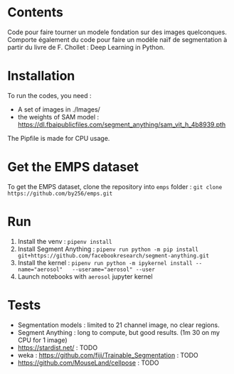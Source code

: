 # Contents
Code pour faire tourner un modele fondation sur des images quelconques. Comporte
également du code pour faire un modèle naïf de segmentation à partir du livre de
F. Chollet : Deep Learning in Python.


# Installation

To run the codes, you need : 
 * A set of images in ./Images/
 * the weights of SAM model :
   https://dl.fbaipublicfiles.com/segment_anything/sam_vit_h_4b8939.pth 

The Pipfile is made for CPU usage. 

# Get the EMPS dataset 

To get the EMPS dataset, clone the repository into `emps` folder : 
`git clone https://github.com/by256/emps.git`

# Run 

1. Install the venv : `pipenv install` 
1. Install Segment Anything : `pipenv run python -m pip install   git+https://github.com/facebookresearch/segment-anything.git`
1. Install the kernel : `pipenv run python -m ipykernel install --name="aerosol"   --userame="aerosol" --user`
 1. Launch notebooks with `aerosol` jupyter kernel  

# Tests
 * Segmentation models : limited to 21 channel image, no clear regions. 
 * Segment Anything : long to compute, but good results. (1m 30 on my CPU for 1 image)
 * https://stardist.net/ : TODO
 * weka : https://github.com/fiji/Trainable_Segmentation : TODO
 * https://github.com/MouseLand/cellpose  : TODO
